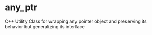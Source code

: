 # any_ptr
C++ Utility Class for wrapping any pointer object and preserving its behavior but generalizing its interface
